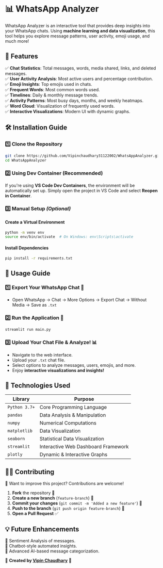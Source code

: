 # 📊 WhatsApp Analyzer

WhatsApp Analyzer is an interactive tool that provides deep insights into your WhatsApp chats. Using **machine learning and data visualization**, this tool helps you explore message patterns, user activity, emoji usage, and much more!

## 🚀 Features

✅ **Chat Statistics**: Total messages, words, media shared, links, and deleted messages.  
✅ **User Activity Analysis**: Most active users and percentage contribution.  
✅ **Emoji Insights**: Top emojis used in chats.  
✅ **Frequent Words**: Most common words used.  
✅ **Timelines**: Daily & monthly message trends.  
✅ **Activity Patterns**: Most busy days, months, and weekly heatmaps.  
✅ **Word Cloud**: Visualization of frequently used words.  
✅ **Interactive Visualizations**: Modern UI with dynamic graphs.  



## 🛠️ Installation Guide

### 1️⃣ Clone the Repository
```bash
git clone https://github.com/Vipinchaudhary31122002/WhatsAppAnalyzer.git
cd WhatsAppAnalyzer
```

### 2️⃣ Using Dev Container (Recommended)
If you're using **VS Code Dev Containers**, the environment will be automatically set up. Simply open the project in VS Code and select **Reopen in Container**.

### 3️⃣ Manual Setup *(Optional)*

#### Create a Virtual Environment
```bash
python -m venv env
source env/bin/activate  # On Windows: env\Scripts\activate
```

#### Install Dependencies
```bash
pip install -r requirements.txt
```


## 🎯 Usage Guide

### 1️⃣ **Export Your WhatsApp Chat** 📂
- Open WhatsApp → Chat → More Options → Export Chat → Without Media → Save as `.txt`

### 2️⃣ **Run the Application** 🚀
```bash
streamlit run main.py
```

### 3️⃣ **Upload Your Chat File & Analyze!** 📊
- Navigate to the web interface.
- Upload your `.txt` chat file.
- Select options to analyze messages, users, emojis, and more.
- Enjoy **interactive visualizations and insights!**


## 📌 Technologies Used

| Library       | Purpose                                     |
|--------------|---------------------------------------------|
| `Python 3.7+` | Core Programming Language                  |
| `pandas`     | Data Analysis & Manipulation               |
| `numpy`      | Numerical Computations                     |
| `matplotlib` | Data Visualization                         |
| `seaborn`    | Statistical Data Visualization             |
| `streamlit`  | Interactive Web Dashboard Framework        |
| `plotly`     | Dynamic & Interactive Graphs              |


## 👨‍💻 Contributing

🚀 Want to improve this project? Contributions are welcome!

1. **Fork** the repository 🍴
2. **Create a new branch** (`feature-branch`) 🌱
3. **Commit your changes** (`git commit -m 'Added a new feature'`) 📌
4. **Push to the branch** (`git push origin feature-branch`) 🚀
5. **Open a Pull Request** ✅

## 💡 Future Enhancements

🔹 Sentiment Analysis of messages.  
🔹 Chatbot-style automated insights.  
🔹 Advanced AI-based message categorization.  

📌 **Created by [Vipin Chaudhary](https://github.com/Vipinchaudhary31122002)** 🚀